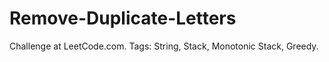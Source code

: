 # Remove-Duplicate-Letters
Challenge at LeetCode.com. Tags: String, Stack, Monotonic Stack, Greedy.
